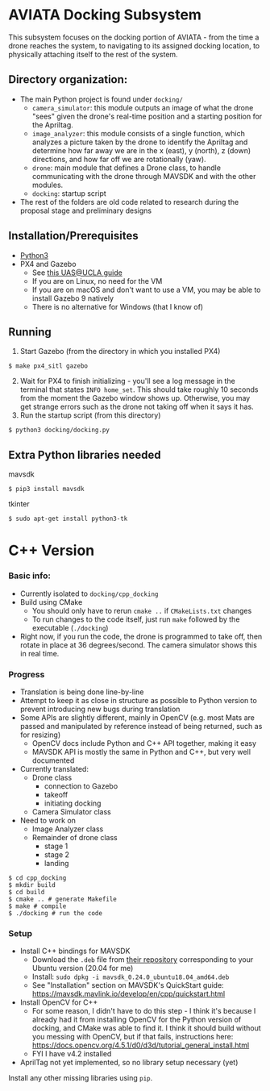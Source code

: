 # AVIATA Docking Subsystem

This subsystem focuses on the docking portion of AVIATA - from the time a drone reaches the system, to navigating to its assigned docking location, to physically attaching itself to the rest of the system.

## Directory organization:
* The main Python project is found under `docking/`
  * `camera_simulator`: this module outputs an image of what the drone "sees" given the drone's real-time position and a starting position for the Apriltag.
  * `image_analyzer`: this module consists of a single function, which analyzes a picture taken by the drone to identify the Apriltag and determine how far away we are in the x (east), y (north), z (down) directions, and how far off we are rotationally (yaw).
  * `drone`: main module that defines a Drone class, to handle communicating with the drone through MAVSDK and with the other modules.
  * `docking`: startup script
* The rest of the folders are old code related to research during the proposal stage and preliminary designs

## Installation/Prerequisites
* [Python3](https://www.python.org/downloads/)
* PX4 and Gazebo
  * See [this UAS@UCLA guide](https://uasatucla.org/docs/software/tutorials/new-page)
  * If you are on Linux, no need for the VM
  * If you are on macOS and don't want to use a VM, you may be able to install Gazebo 9 natively
  * There is no alternative for Windows (that I know of)

## Running
1. Start Gazebo (from the directory in which you installed PX4)
```
$ make px4_sitl gazebo
```
2. Wait for PX4 to finish initializing - you'll see a log message in the terminal that states `INFO home_set`. This should take roughly 10 seconds from the moment the Gazebo window shows up. Otherwise, you may get strange errors such as the drone not taking off when it says it has.
3. Run the startup script (from this directory)
```
$ python3 docking/docking.py
```

## Extra Python libraries needed
mavsdk
```
$ pip3 install mavsdk
```
tkinter
```
$ sudo apt-get install python3-tk
```

# C++ Version

### Basic info:
* Currently isolated to `docking/cpp_docking`
* Build using CMake
  * You should only have to rerun `cmake ..` if `CMakeLists.txt` changes
  * To run changes to the code itself, just run `make` followed by the executable (`./docking`)
* Right now, if you run the code, the drone is programmed to take off, then rotate in place at 36 degrees/second. The camera simulator shows this in real time. 

### Progress
- Translation is being done line-by-line
- Attempt to keep it as close in structure as possible to Python version to prevent introducing new bugs during translation
- Some APIs are slightly different, mainly in OpenCV (e.g. most Mats are passed and manipulated by reference instead of being returned, such as for resizing)
  - OpenCV docs include Python and C++ API together, making it easy
  - MAVSDK API is mostly the same in Python and C++, but very well documented
- Currently translated:
  - Drone class
    - connection to Gazebo
    - takeoff
    - initiating docking
  - Camera Simulator class
- Need to work on
  - Image Analyzer class
  - Remainder of drone class
    - stage 1
    - stage 2
    - landing
    

```
$ cd cpp_docking
$ mkdir build
$ cd build
$ cmake .. # generate Makefile
$ make # compile
$ ./docking # run the code
```

### Setup
* Install C++ bindings for MAVSDK
  * Download the `.deb` file from [their repository](https://github.com/mavlink/MAVSDK/releases) corresponding to your Ubuntu version (20.04 for me)
  * Install: `sudo dpkg -i mavsdk_0.24.0_ubuntu18.04_amd64.deb`
  * See "Installation" section on MAVSDK's QuickStart guide: https://mavsdk.mavlink.io/develop/en/cpp/quickstart.html
* Install OpenCV for C++
  * For some reason, I didn't have to do this step - I think it's because I already had it from installing OpenCV for the Python version of docking,
  and CMake was able to find it. I think it should build without you messing with OpenCV, but if that fails, instructions here: https://docs.opencv.org/4.5.1/d0/d3d/tutorial_general_install.html
  * FYI I have v4.2 installed
* AprilTag not yet implemented, so no library setup necessary (yet)

Install any other missing libraries using `pip`.